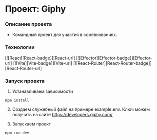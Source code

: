# Проект: Giphy

### Описание проекта

- Командный проект для участия в соревнованиях.

### Технологии
[![React][React-badge]][React-url]
[![Effector][Effector-badge]][Effector-url]
[![Vite][Vite-badge]][Vite-url]
[![React-Router][React-Router-badge]][React-Router-url]

### Запуск проекта

1. Устанавливаем зависимости

```
npm install
```

2. Создаем служебный файл на примере example.env. Ключ можем получить на сайте https://developers.giphy.com/

3. Запускаем проект

```
npm run dev
```
